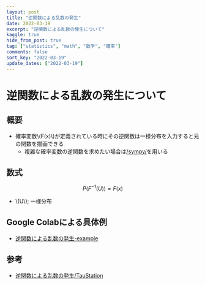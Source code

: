```yaml
---
layout: post
title: "逆関数による乱数の発生"
date: 2022-03-19
excerpt: "逆関数による乱数の発生について"
kaggle: true
hide_from_post: true
tag: ["statistics", "math", "数学", "確率"]
comments: false
sort_key: "2022-03-19"
update_dates: ["2022-03-19"]
---
```


# 逆関数による乱数の発生について

## 概要
 - 確率変数\\(F(x)\\)が定義されている時にその逆関数は一様分布を入力すると元の関数を描画できる
   - 複雑な確率変数の逆関数を求めたい場合は[/sympy/](/sympy/)を用いる

## 数式

$$
P(F^{-1}(U)) = F(x)
$$
 - \\(U\\); 一様分布

## Google Colabによる具体例
 - [逆関数による乱数の発生-example](https://colab.research.google.com/drive/1YvCeR4VsXfDdOK1UK_wJr8D8VFoi-XN4?usp=sharing)

## 参考
 - [逆関数による乱数の発生/TauStation](http://taustation.com/inverse-function-random-number/)

